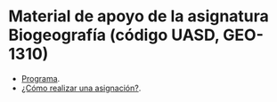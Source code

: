 # Material de apoyo de la asignatura Biogeografía (código UASD, GEO-1310)

* [Programa](programa-biogeografia-geo1310.md).
* [¿Cómo realizar una asignación?](ref/como-hacer-una-asignacion.md).